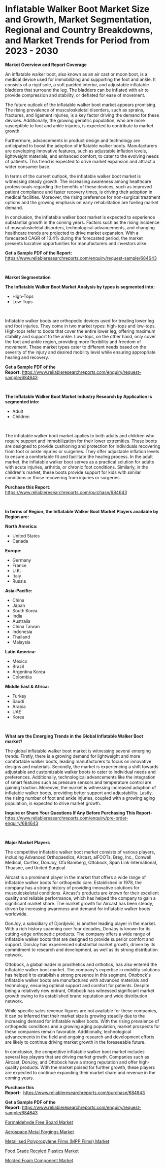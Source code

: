<p><h1>Inflatable Walker Boot Market Size and Growth, Market Segmentation, Regional and Country Breakdowns, and Market Trends for Period from 2023 -  2030</h1></p><p><strong>Market Overview and Report Coverage</strong></p>
<p><p>An inflatable walker boot, also known as an air cast or moon boot, is a medical device used for immobilizing and supporting the foot and ankle. It consists of a rigid sole, a soft padded interior, and adjustable inflatable bladders that surround the leg. The bladders can be inflated with air to provide compression and stability, or deflated for ease of movement.</p><p>The future outlook of the inflatable walker boot market appears promising. The rising prevalence of musculoskeletal disorders, such as sprains, fractures, and ligament injuries, is a key factor driving the demand for these devices. Additionally, the growing geriatric population, who are more susceptible to foot and ankle injuries, is expected to contribute to market growth.</p><p>Furthermore, advancements in product design and technology are anticipated to boost the adoption of inflatable walker boots. Manufacturers are developing innovative features, such as adjustable inflation levels, lightweight materials, and enhanced comfort, to cater to the evolving needs of patients. This trend is expected to drive market expansion and attract a wider consumer base.</p><p>In terms of the current outlook, the inflatable walker boot market is witnessing steady growth. The increasing awareness among healthcare professionals regarding the benefits of these devices, such as improved patient compliance and faster recovery times, is driving their adoption in medical facilities. Moreover, the rising preference for non-surgical treatment options and the growing emphasis on early rehabilitation are fueling market demand.</p><p>In conclusion, the inflatable walker boot market is expected to experience substantial growth in the coming years. Factors such as the rising incidence of musculoskeletal disorders, technological advancements, and changing healthcare trends are projected to drive market expansion. With a forecasted CAGR of 13.4% during the forecasted period, the market presents lucrative opportunities for manufacturers and investors alike.</p></p>
<p><strong>Get a Sample PDF of the Report:</strong> <a href="https://www.reliableresearchreports.com/enquiry/request-sample/684643">https://www.reliableresearchreports.com/enquiry/request-sample/684643</a></p>
<p>&nbsp;</p>
<p><strong>Market Segmentation</strong></p>
<p><strong>The Inflatable Walker Boot Market Analysis by types is segmented into:</strong></p>
<p><ul><li>High-Tops</li><li>Low-Tops</li></ul></p>
<p>&nbsp;</p>
<p><p>Inflatable walker boots are orthopedic devices used for treating lower leg and foot injuries. They come in two market types: high-tops and low-tops. High-tops refer to boots that cover the entire lower leg, offering maximum stability and support to the ankle. Low-tops, on the other hand, only cover the foot and ankle region, providing more flexibility and freedom of movement. These market types cater to different needs based on the severity of the injury and desired mobility level while ensuring appropriate healing and recovery.</p></p>
<p><strong>Get a Sample PDF of the Report:</strong>&nbsp;<a href="https://www.reliableresearchreports.com/enquiry/request-sample/684643">https://www.reliableresearchreports.com/enquiry/request-sample/684643</a></p>
<p>&nbsp;</p>
<p><strong>The Inflatable Walker Boot Market Industry Research by Application is segmented into:</strong></p>
<p><ul><li>Adult</li><li>Children</li></ul></p>
<p>&nbsp;</p>
<p><p>The inflatable walker boot market applies to both adults and children who require support and immobilization for their lower extremities. These boots are designed to provide cushioning and protection for individuals recovering from foot or ankle injuries or surgeries. They offer adjustable inflation levels to ensure a comfortable fit and facilitate the healing process. In the adult market, the inflatable walker boot serves as a practical solution for adults with acute injuries, arthritis, or chronic foot conditions. Similarly, in the children's market, these boots provide support for kids with similar conditions or those recovering from injuries or surgeries.</p></p>
<p><strong>Purchase this Report:</strong>&nbsp; <a href="https://www.reliableresearchreports.com/purchase/684643">https://www.reliableresearchreports.com/purchase/684643</a></p>
<p>&nbsp;</p>
<p><strong>In terms of Region, the Inflatable Walker Boot Market Players available by Region are:</strong></p>
<p>
    <p> <strong> North America: </strong>
        <ul>
            <li>United States</li>
            <li>Canada</li>
        </ul>
        </p> 
    <p> <strong> Europe: </strong>
        <ul>
            <li>Germany</li>
            <li>France</li>
            <li>U.K.</li>
            <li>Italy</li>
            <li>Russia</li>
        </ul>
        </p> 
    <p> <strong> Asia-Pacific: </strong>
        <ul>
            <li>China</li>
            <li>Japan</li>
            <li>South Korea</li>
            <li>India</li>
            <li>Australia</li>
            <li>China Taiwan</li>
            <li>Indonesia</li>
            <li>Thailand</li>
            <li>Malaysia</li>
        </ul>
        </p> 
    <p> <strong> Latin America: </strong>
        <ul>
            <li>Mexico</li>
            <li>Brazil</li>
            <li>Argentina Korea</li>
            <li>Colombia</li>
        </ul>
        </p> 
    <p> <strong> Middle East & Africa: </strong>
        <ul>
            <li>Turkey</li>
            <li>Saudi</li>
            <li>Arabia</li>
            <li>UAE</li>
            <li>Korea</li>
        </ul>
    </p>
    </p>
<p>&nbsp;</p>
<p><strong>What are the Emerging Trends in the Global Inflatable Walker Boot market?</strong></p>
<p><p>The global inflatable walker boot market is witnessing several emerging trends. Firstly, there is a growing demand for lightweight and more comfortable walker boots, leading manufacturers to focus on innovative designs and materials. Secondly, the market is experiencing a shift towards adjustable and customizable walker boots to cater to individual needs and preferences. Additionally, technological advancements like the integration of smart features such as pressure sensors and temperature control are gaining traction. Moreover, the market is witnessing increased adoption of inflatable walker boots, providing better support and adjustability. Lastly, the rising number of foot and ankle injuries, coupled with a growing aging population, is expected to drive market growth.</p></p>
<p><strong>Inquire or Share Your Questions If Any Before Purchasing This Report</strong>- <a href="https://www.reliableresearchreports.com/enquiry/pre-order-enquiry/684643">https://www.reliableresearchreports.com/enquiry/pre-order-enquiry/684643</a></p>
<p>&nbsp;</p>
<p><strong>Major Market Players</strong></p>
<p><p>The competitive inflatable walker boot market consists of various players, including Advanced Orthopaedics, Aircast, alFOOTs, Breg, Inc., Conwell Medical, Corflex, DonJoy, Ofa Bamberg, Ottobock, Span Link International, Thuasne, and United Surgical. </p><p>Aircast is a prominent player in the market that offers a wide range of inflatable walker boots for orthopedic care. Established in 1978, the company has a strong history of providing innovative solutions for musculoskeletal conditions. Aircast's products are known for their excellent quality and reliable performance, which has helped the company to gain a significant market share. The market growth for Aircast has been steady, driven by increasing awareness and demand for inflatable walker boots worldwide. </p><p>DonJoy, a subsidiary of Djordjevic, is another leading player in the market. With a rich history spanning over four decades, DonJoy is known for its cutting-edge orthopedic products. The company offers a wide range of inflatable walker boots that are designed to provide superior comfort and support. DonJoy has experienced substantial market growth, driven by its commitment to research and development, as well as its strong distribution network.</p><p>Ottobock, a global leader in prosthetics and orthotics, has also entered the inflatable walker boot market. The company's expertise in mobility solutions has helped it to establish a strong presence in this segment. Ottobock's inflatable walker boots are manufactured with advanced materials and technology, ensuring optimal support and comfort for patients. Despite being a relatively new entrant, Ottobock has witnessed significant market growth owing to its established brand reputation and wide distribution network.</p><p>While specific sales revenue figures are not available for these companies, it can be inferred that their market size is growing steadily due to the increasing demand for inflatable walker boots. With the rising prevalence of orthopedic conditions and a growing aging population, market prospects for these companies remain favorable. Additionally, technological advancements in the field and ongoing research and development efforts are likely to continue driving market growth in the foreseeable future.</p><p>In conclusion, the competitive inflatable walker boot market includes several key players that are driving market growth. Companies such as Aircast, DonJoy, and Ottobock have a strong reputation and offer high-quality products. With the market poised for further growth, these players are expected to continue expanding their market share and revenue in the coming years.</p></p>
<p><strong>Purchase this Report:</strong>&nbsp;&nbsp;<a href="https://www.reliableresearchreports.com/purchase/684643">https://www.reliableresearchreports.com/purchase/684643</a></p>
<p></p>
<p><strong>Get a Sample PDF of the Report:</strong>&nbsp;<a href="https://www.reliableresearchreports.com/enquiry/request-sample/684643">https://www.reliableresearchreports.com/enquiry/request-sample/684643</a></p>
<p><p><a href="https://github.com/aliciawhite5576/Market-Research-Report-List-1/blob/main/formaldehyde-free-board-market.md">Formaldehyde Free Board Market</a></p><p><a href="https://github.com/marloy8/Market-Research-Report-List-1/blob/main/aerospace-metal-forgings-market.md">Aerospace Metal Forgings Market</a></p><p><a href="https://medium.com/@piercehoppe2023/metallised-polypropylene-films-mpp-films-market-the-key-to-successful-business-strategy-forecast-f4b0dfe23bd4">Metallised Polypropylene Films (MPP Films) Market</a></p><p><a href="https://medium.com/@melissahaag/food-grade-recyled-plastics-market-competitive-analysis-market-trends-and-forecast-to-2030-ab47a0b4dedb">Food Grade Recyled Plastics Market</a></p><p><a href="https://medium.com/@efrenmuller/molded-foam-component-market-competitive-analysis-market-trends-and-forecast-to-2030-3aab573b0309">Molded Foam Component Market</a></p></p>